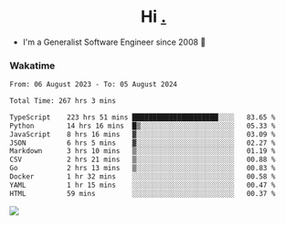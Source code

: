 <h1 align="center">Hi <a href="https://www.hackerrank.com/erasmosaraujo">.</a></h1>
 
- I'm a Generalist Software Engineer  since 2008 🚀
<!--  
<p align="left">
  <a href="https://github.com/erasmosoares/github-readme-stats">
    <img
      align="center"
      src="https://github-readme-stats.vercel.app/api/top-langs/?username=erasmosoares&theme=radical&layout=compact"
    />
  </a>
  <a href="https://github.com/erasmosoares/github-readme-stats">
    [![Harlok's WakaTime stats](https://github-readme-stats.vercel.app/api/wakatime?username=ffflabs)](https://github.com/anuraghazra/github-readme-stats)
  </a>
</p>

<!--
 ### Repo 
 
<p align="left">
 <a href="https://github.com/erasmosoares/github-readme-stats">
    <img
      align="center"
      height="165"
      src="https://github-readme-stats.vercel.app/api/pin?username=erasmosoares&repo=sample-node&title_color=fff&icon_color=f9f9f9&text_color=9f9f9f&bg_color=151515"
    />
  </a>
  <a href="https://github.com/erasmosoares/github-readme-stats">
    <img
      align="center"
      height="165"
      src="https://github-readme-stats.vercel.app/api/pin?username=erasmosoares&repo=sample-node&title_color=fff&icon_color=f9f9f9&text_color=9f9f9f&bg_color=151515"
    />
  </a>
</p>
-->

 ### Wakatime 

<!--START_SECTION:waka-->

```txt
From: 06 August 2023 - To: 05 August 2024

Total Time: 267 hrs 3 mins

TypeScript    223 hrs 51 mins █████████████████████░░░░   83.65 %
Python        14 hrs 16 mins  █▒░░░░░░░░░░░░░░░░░░░░░░░   05.33 %
JavaScript    8 hrs 16 mins   ▓░░░░░░░░░░░░░░░░░░░░░░░░   03.09 %
JSON          6 hrs 5 mins    ▓░░░░░░░░░░░░░░░░░░░░░░░░   02.27 %
Markdown      3 hrs 10 mins   ▒░░░░░░░░░░░░░░░░░░░░░░░░   01.19 %
CSV           2 hrs 21 mins   ▒░░░░░░░░░░░░░░░░░░░░░░░░   00.88 %
Go            2 hrs 13 mins   ▒░░░░░░░░░░░░░░░░░░░░░░░░   00.83 %
Docker        1 hr 32 mins    ░░░░░░░░░░░░░░░░░░░░░░░░░   00.58 %
YAML          1 hr 15 mins    ░░░░░░░░░░░░░░░░░░░░░░░░░   00.47 %
HTML          59 mins         ░░░░░░░░░░░░░░░░░░░░░░░░░   00.37 %
```

<!--END_SECTION:waka-->

![](https://komarev.com/ghpvc/?username=erasmosoares&color=brightgreen)
